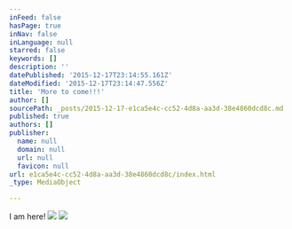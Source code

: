 ```yaml
---
inFeed: false
hasPage: true
inNav: false
inLanguage: null
starred: false
keywords: []
description: ''
datePublished: '2015-12-17T23:14:55.161Z'
dateModified: '2015-12-17T23:14:47.556Z'
title: 'More to come!!!'
author: []
sourcePath: _posts/2015-12-17-e1ca5e4c-cc52-4d8a-aa3d-38e4860dcd8c.md
published: true
authors: []
publisher:
  name: null
  domain: null
  url: null
  favicon: null
url: e1ca5e4c-cc52-4d8a-aa3d-38e4860dcd8c/index.html
_type: MediaObject

---
```

I am here!
![](https://s3-us-west-2.amazonaws.com/the-grid-img/p/5a68c1ba9ab78217b44672689c2fc0f471a97a9a.png)
![](https://s3-us-west-2.amazonaws.com/the-grid-img/p/6cea74c84edb4df853e113bf4f0483e56c511b44.jpg)